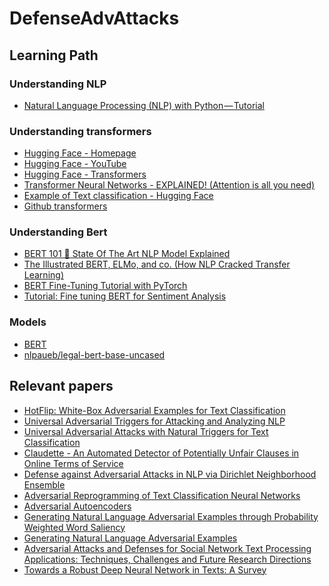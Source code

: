 # DefenseAdvAttacks

## Learning Path

### Understanding NLP
- <a href="https://towardsai.net/p/nlp/natural-language-processing-nlp-with-python-tutorial-for-beginners-1f54e610a1a0">Natural Language Processing (NLP) with Python — Tutorial</a>

### Understanding transformers
- <a href="https://huggingface.co/">Hugging Face - Homepage</a>
- <a href="https://www.youtube.com/c/HuggingFace">Hugging Face - YouTube</a>
- <a href="https://huggingface.co/docs/transformers/index">Hugging Face - Transformers</a>
- <a href="https://www.youtube.com/watch?v=TQQlZhbC5ps">Transformer Neural Networks - EXPLAINED! (Attention is all you need)</a>
- <a href="https://huggingface.co/docs/transformers/tasks/sequence_classification">Example of Text classification - Hugging Face</a>
- <a href="https://github.com/huggingface/transformers">Github transformers</a>

### Understanding Bert
- <a href="https://huggingface.co/blog/bert-101">BERT 101 🤗 State Of The Art NLP Model Explained</a>
- <a href="http://jalammar.github.io/illustrated-bert/">The Illustrated BERT, ELMo, and co. (How NLP Cracked Transfer Learning)</a>
- <a href="http://mccormickml.com/2019/07/22/BERT-fine-tuning/">BERT Fine-Tuning Tutorial with PyTorch</a>
- <a href="https://skimai.com/fine-tuning-bert-for-sentiment-analysis/">Tutorial: Fine tuning BERT for Sentiment Analysis</a>

### Models
- <a href="https://huggingface.co/docs/transformers/model_doc/bert">BERT</a>
- <a href="https://huggingface.co/nlpaueb/legal-bert-base-uncased">nlpaueb/legal-bert-base-uncased</a>

## Relevant papers
- <a href="https://arxiv.org/abs/1712.06751">HotFlip: White-Box Adversarial Examples for Text Classification</a>
- <a href="https://arxiv.org/abs/1908.07125">Universal Adversarial Triggers for Attacking and Analyzing NLP</a>
- <a href="https://aclanthology.org/2021.naacl-main.291/">Universal Adversarial Attacks with Natural Triggers for Text Classification</a>
- <a href="https://arxiv.org/abs/1805.01217">Claudette - An Automated Detector of Potentially Unfair Clauses in Online Terms of Service</a>
- <a href="https://arxiv.org/abs/2006.11627">Defense against Adversarial Attacks in NLP via Dirichlet Neighborhood Ensemble</a>
- <a href="https://arxiv.org/abs/1809.01829">Adversarial Reprogramming of Text Classification Neural Networks</a>
- <a href="https://arxiv.org/abs/1511.05644">Adversarial Autoencoders</a>
- <a href="https://aclanthology.org/P19-1103/">Generating Natural Language Adversarial Examples through Probability Weighted Word Saliency</a>
- <a href="https://arxiv.org/abs/1804.07998">Generating Natural Language Adversarial Examples</a>
- <a href="https://arxiv.org/pdf/2110.13980.pdf">Adversarial Attacks and Defenses for Social Network Text Processing Applications: Techniques, Challenges and Future Research Directions</a>
- <a href="https://arxiv.org/abs/1902.07285">Towards a Robust Deep Neural Network in Texts: A Survey</a>
